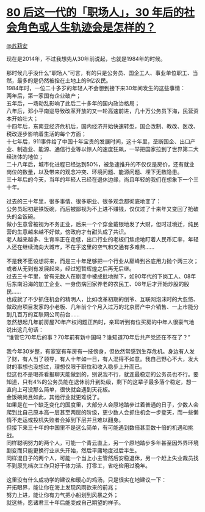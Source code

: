 
#  [80 后这一代的「职场人」，30 年后的社会角色或人生轨迹会是怎样的？](https://zhihu.com/questions/23280992)



[@苏莉安](https://zhihu.com/people/6bfad8199c976be84f00a7bdc078d4f5)

现在是2014年，不过我想先从30年前说起，也就是1984年的时候。<br><br>那时候几乎没什么“职场人”可言，有的只是公务员、国企工人、事业单位职工、当然，最多的是仍然被拴在土地上的9亿农民。<br>1984年时，一位二十多岁的年轻人不会想到接下来30年间发生的这些事情：<br>两年后，第一家国有企业破产；<br>五年后，一场动乱影响了此后二十多年的国内政治格局；<br>八年后，邓小平南巡导致改革开放的又一轮高速前进，几十万公务员下海，民营资本开始壮大；<br>十四年后，东南亚经济危机后，国内经济开始快速转型，国企改制、教改、医改、税改逐步影响着生活的每个方面；<br>十七年后，911事件给了中国十年宝贵的发展时间，这十年里，垄断国企、出口产业、制造业、能源、通信行业等以惊人的速度狂飙，一举把国家拉到了世界第二大经济体的地位；<br>二十八年后，城市化进程已经达到50%，被急速推升的不仅仅是房价，还有就业岗位的数量，以及带来的观念冲突、环境问题、能源问题、埋下无数隐患。<br>三十年后的今天，当年的年轻人已经在退休边缘，尚且年轻的我们在想象下一个三十年。<br><br>过去的三十年里，很多事情、很多职业、很多观念都彻底地变了：<br>公务员起初是铁饭碗，而后被鄙视为不上进不赚钱，仅仅过了十来年又变回了抢破头的金饭碗。<br>做小生意曾被视为不务正业，后来一个个穿金戴银地发了大财，但时过境迁，纯民营的生意越来越不好做，傍政府才有甜头成了共识。<br>老人越来越多、生育率正在走低，出口行业的老板们焦虑地盯着人民币汇率，年轻人还在继续流向大城市，不在乎这里的空气和交通有多难熬……<br><br>不是我不愿设想将来，而是三十年足够把一个行业从巅峰到谷底用力抛个两三次；或者从无到有发展起来，经过短暂辉煌之后再无后继。<br>过去三十年里，曾有无数人在剧变中被成批地抛下，如90年代的下岗工人、08年后东南沿海的加工企业、一身伤病回家养老的农民工、08年后才开始炒股的股民……<br>也成就了不少抓住机会的精明人，比如改革初期的倒爷、互联网泡沫时的大忽悠、做政府项目发家的小老板、几年前个个月入过万的北京房产中介销售、一上市能分到几百万的互联网公司前台……<br>忽然想起几年前房屋70年产权问题正热时，亲耳听到有位买房的中年人很豪气地说出这几句话：<br>“谁管它70年后的事？70年前有新中国吗？谁知道70年后共产党还在不在了？”<br><br>我今年30岁整，有家室有车房有一技傍身，但依然常感到生存危机。身边有人发了财，有人当了领导，有人十年如一日，有人混得不如意。我自己野心不大，发大财的事想也没想过，理想仅限于职位和收入稳步上升而已。<br>但这也不是喝茶看报聊天能做到的，别说我不行，就连最稳定的公务员也不行。要知道，只有4%的公务员能在退休前升到处级，剩下的这辈子最多落个稳定，想一直向上可没那么简单，很快就会遇到天花板。<br>金饭碗尚且如此，其他行业就更难说了。<br>如果是在一个缺乏变化的国度里，大部分人会原地踏步过着普通的日子，少数人会爬到比自己原本高一层甚至两层的阶级，更少数人会抓住机会一步登天，而一些懒惰不走运或投机失败者会掉到下层并且难以翻身。<br>但接下来三十年的中国里不是这么简单，有可能遇到数倍甚至数十倍的机遇和挑战。<br>同样聪明努力的两个人，可能一个青云直上，另一个原地踏步多年甚至因外界环境剧变而只能更换行业从头开始，然后平庸地度过后半生。<br>同样混日子的两个人，可能一个当上小主管然后安稳退休，另一个赶上失业裁员找不到原先档次工作只好干体力活、打零工，省吃俭用过晚年。<br><br>这里没有什么成功学的建议和暖心的鸡汤，只是很实在地建议一下：<br>开拓眼界，能让你在海上发现风雨欲来的前兆；<br>努力上进，能让你有力气把小船划到风暴之外；<br>就这些，愿诸君三十年后能变成自己期望的样子。
